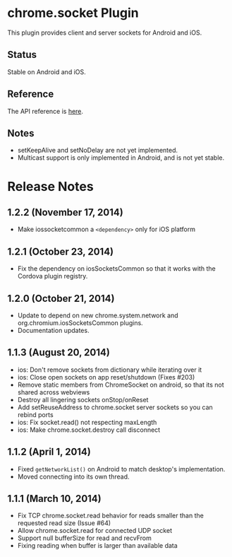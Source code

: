 # chrome.socket Plugin

This plugin provides client and server sockets for Android and iOS.

## Status

Stable on Android and iOS.

## Reference

The API reference is [here](http://developer.chrome.com/apps/socket.html).

## Notes

* setKeepAlive and setNoDelay are not yet implemented.
* Multicast support is only implemented in Android, and is not yet stable.

# Release Notes

## 1.2.2 (November 17, 2014)
 - Make iossocketcommon a `<dependency>` only for iOS platform

## 1.2.1 (October 23, 2014)
- Fix the dependency on iosSocketsCommon so that it works with the Cordova plugin registry.

## 1.2.0 (October 21, 2014)
- Update to depend on new chrome.system.network and org.chromium.iosSocketsCommon plugins.
- Documentation updates.

## 1.1.3 (August 20, 2014)
- ios: Don't remove sockets from dictionary while iterating over it
- ios: Close open sockets on app reset/shutdown (Fixes #203)
- Remove static members from ChromeSocket on android, so that its not shared across webviews
- Destroy all lingering sockets onStop/onReset
- Add setReuseAddress to chrome.socket server sockets so you can rebind ports
- ios: Fix socket.read() not respecting maxLength
- ios: Make chrome.socket.destroy call disconnect

## 1.1.2 (April 1, 2014)
- Fixed `getNetworkList()` on Android to match desktop's implementation.
- Moved connecting into its own thread.

## 1.1.1 (March 10, 2014)
- Fix TCP chrome.socket.read behavior for reads smaller than the requested read size (Issue #64)
- Allow chrome.socket.read for connected UDP socket
- Support null bufferSize for read and recvFrom
- Fixing reading when buffer is larger than available data
